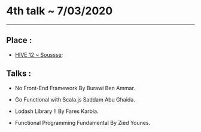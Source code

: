 # 4th talk ~ 7/03/2020
---

## Place :  
  - [HIVE 12 ~ Soussse](https://www.google.com/maps/place/Hive12+-+Coworking+Space+Sousse/@35.8342897,10.5956219,17z/data=!3m1!4b1!4m5!3m4!1s0x12fd8a5ff64647e1:0x546cfbbf5c799426!8m2!3d35.8342897!4d10.5934332);


## Talks : 

  - No Front-End Framework By Burawi Ben Ammar.

  - Go Functional with Scala.js Saddam Abu Ghaida.

  - Lodash Library !! By Fares Karbia.

  - Functional Programming Fundamental By Zied Younes.